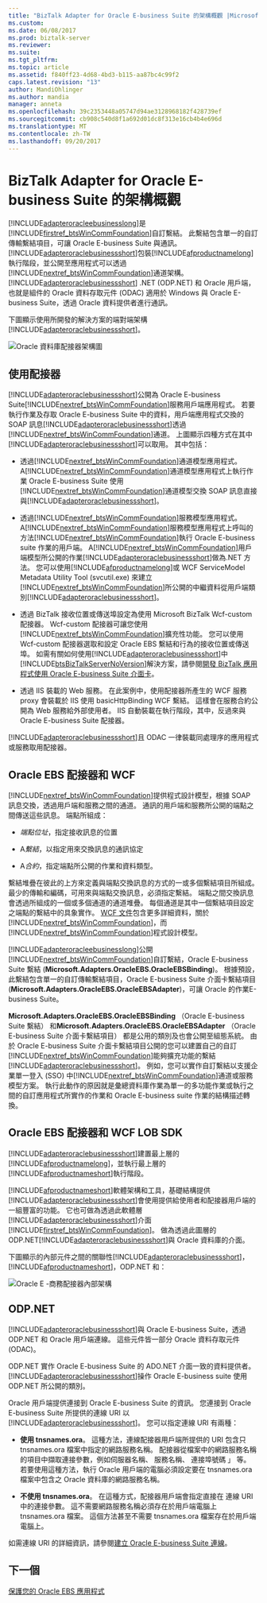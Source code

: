 ```yaml
---
title: "BizTalk Adapter for Oracle E-business Suite 的架構概觀 |Microsoft 文件"
ms.custom: 
ms.date: 06/08/2017
ms.prod: biztalk-server
ms.reviewer: 
ms.suite: 
ms.tgt_pltfrm: 
ms.topic: article
ms.assetid: f840ff23-4d68-4bd3-b115-aa87bc4c99f2
caps.latest.revision: "13"
author: MandiOhlinger
ms.author: mandia
manager: anneta
ms.openlocfilehash: 39c2353448a05747d94ae3128968182f428739ef
ms.sourcegitcommit: cb908c540d8f1a692d01dc8f313e16cb4b4e696d
ms.translationtype: MT
ms.contentlocale: zh-TW
ms.lasthandoff: 09/20/2017
---
```

# <a name="architecture-overview-of-the-biztalk-adapter-for-oracle-e-business-suite"></a>BizTalk Adapter for Oracle E-business Suite 的架構概觀
[!INCLUDE[adapteroracleebusinesslong](../../includes/adapteroracleebusinesslong-md.md)]是[!INCLUDE[firstref_btsWinCommFoundation](../../includes/firstref-btswincommfoundation-md.md)]自訂繫結。 此繫結包含單一的自訂傳輸繫結項目，可讓 Oracle E-business Suite 與通訊。 [!INCLUDE[adapteroraclebusinessshort](../../includes/adapteroraclebusinessshort-md.md)]包裝[!INCLUDE[afproductnamelong](../../includes/afproductnamelong-md.md)]執行階段，並公開至應用程式可以透過[!INCLUDE[nextref_btsWinCommFoundation](../../includes/nextref-btswincommfoundation-md.md)]通道架構。 [!INCLUDE[adapteroraclebusinessshort](../../includes/adapteroraclebusinessshort-md.md)] .NET (ODP.NET) 和 Oracle 用戶端，也就是組件的 Oracle 資料存取元件 (ODAC) 適用於 Windows 與 Oracle E-business Suite，透過 Oracle 資料提供者進行通訊。  
  
 下圖顯示使用所開發的解決方案的端對端架構[!INCLUDE[adapteroraclebusinessshort](../../includes/adapteroraclebusinessshort-md.md)]。  
  
 ![Oracle 資料庫配接器架構圖](../../adapters-and-accelerators/adapter-oracle-ebs/media/967bc4a5-852b-479e-8ef0-941773f5991f.gif "967bc4a5-852b-479e-8ef0-941773f5991f")  
  
## <a name="consuming-the-adapter"></a>使用配接器  
 [!INCLUDE[adapteroraclebusinessshort](../../includes/adapteroraclebusinessshort-md.md)]公開為 Oracle E-business Suite[!INCLUDE[nextref_btsWinCommFoundation](../../includes/nextref-btswincommfoundation-md.md)]服務用戶端應用程式。 若要執行作業及存取 Oracle E-business Suite 中的資料，用戶端應用程式交換的 SOAP 訊息[!INCLUDE[adapteroraclebusinessshort](../../includes/adapteroraclebusinessshort-md.md)]透過[!INCLUDE[nextref_btsWinCommFoundation](../../includes/nextref-btswincommfoundation-md.md)]通道。 上圖顯示四種方式在其中[!INCLUDE[adapteroraclebusinessshort](../../includes/adapteroraclebusinessshort-md.md)]可以取用。 其中包括：   
  
-   透過[!INCLUDE[nextref_btsWinCommFoundation](../../includes/nextref-btswincommfoundation-md.md)]通道模型應用程式。 A[!INCLUDE[nextref_btsWinCommFoundation](../../includes/nextref-btswincommfoundation-md.md)]通道模型應用程式上執行作業 Oracle E-business Suite 使用[!INCLUDE[nextref_btsWinCommFoundation](../../includes/nextref-btswincommfoundation-md.md)]通道模型交換 SOAP 訊息直接與[!INCLUDE[adapteroraclebusinessshort](../../includes/adapteroraclebusinessshort-md.md)]。  
  
-   透過[!INCLUDE[nextref_btsWinCommFoundation](../../includes/nextref-btswincommfoundation-md.md)]服務模型應用程式。 A[!INCLUDE[nextref_btsWinCommFoundation](../../includes/nextref-btswincommfoundation-md.md)]服務模型應用程式上呼叫的方法[!INCLUDE[nextref_btsWinCommFoundation](../../includes/nextref-btswincommfoundation-md.md)]執行 Oracle E-business suite 作業的用戶端。 A[!INCLUDE[nextref_btsWinCommFoundation](../../includes/nextref-btswincommfoundation-md.md)]用戶端模型所公開的作業[!INCLUDE[adapteroraclebusinessshort](../../includes/adapteroraclebusinessshort-md.md)]做為.NET 方法。 您可以使用[!INCLUDE[afproductnamelong](../../includes/afproductnamelong-md.md)]或 WCF ServiceModel Metadata Utility Tool (svcutil.exe) 來建立[!INCLUDE[nextref_btsWinCommFoundation](../../includes/nextref-btswincommfoundation-md.md)]所公開的中繼資料從用戶端類別[!INCLUDE[adapteroraclebusinessshort](../../includes/adapteroraclebusinessshort-md.md)]。  
  
-   透過 BizTalk 接收位置或傳送埠設定為使用 Microsoft BizTalk Wcf-custom 配接器。 Wcf-custom 配接器可讓您使用[!INCLUDE[nextref_btsWinCommFoundation](../../includes/nextref-btswincommfoundation-md.md)]擴充性功能。 您可以使用 Wcf-custom 配接器選取和設定 Oracle EBS 繫結和行為的接收位置或傳送埠。 如需有關如何使用[!INCLUDE[adapteroraclebusinessshort](../../includes/adapteroraclebusinessshort-md.md)]中[!INCLUDE[btsBizTalkServerNoVersion](../../includes/btsbiztalkservernoversion-md.md)]解決方案，請參閱[開發 BizTalk 應用程式使用 Oracle E-business Suite 介面卡](../../adapters-and-accelerators/adapter-oracle-ebs/develop-biztalk-applications-using-the-oracle-e-business-suite-adapter.md)。  
  
-   透過 IIS 裝載的 Web 服務。 在此案例中，使用配接器所產生的 WCF 服務 proxy 會裝載於 IIS 使用 basicHttpBinding WCF 繫結。 這樣會在服務合約公開為 Web 服務給外部使用者。 IIS 自動裝載在執行階段，其中，反過來與 Oracle E-business Suite 配接器。  
  
 [!INCLUDE[adapteroraclebusinessshort](../../includes/adapteroraclebusinessshort-md.md)]且 ODAC 一律裝載同處理序的應用程式或服務取用配接器。  
  
## <a name="oracle-ebs-adapter-and-wcf"></a>Oracle EBS 配接器和 WCF  
 [!INCLUDE[nextref_btsWinCommFoundation](../../includes/nextref-btswincommfoundation-md.md)]提供程式設計模型，根據 SOAP 訊息交換，透過用戶端和服務之間的通道。 通訊的用戶端和服務所公開的端點之間傳送這些訊息。 端點所組成：  
  
-   *端點位址*，指定接收訊息的位置  
  
-   A*繫結*，以指定用來交換訊息的通訊協定  
  
-   A*合約*，指定端點所公開的作業和資料類型。  
  
 繫結堆疊在彼此的上方來定義與端點交換訊息的方式的一或多個繫結項目所組成。 最少的傳輸和編碼，可用來與端點交換訊息，必須指定繫結。 端點之間交換訊息會透過所組成的一個或多個通道的通道堆疊。 每個通道是其中一個繫結項目設定之端點的繫結中的具象實作。 [WCF 文件](http://go.microsoft.com/fwlink/?LinkID=196850)包含更多詳細資料，關於[!INCLUDE[nextref_btsWinCommFoundation](../../includes/nextref-btswincommfoundation-md.md)]，而[!INCLUDE[nextref_btsWinCommFoundation](../../includes/nextref-btswincommfoundation-md.md)]程式設計模型。  
  
 [!INCLUDE[adapteroracleebusinesslong](../../includes/adapteroracleebusinesslong-md.md)]公開[!INCLUDE[nextref_btsWinCommFoundation](../../includes/nextref-btswincommfoundation-md.md)]自訂繫結，Oracle E-business Suite 繫結 (**Microsoft.Adapters.OracleEBS.OracleEBSBinding**)。 根據預設，此繫結包含單一的自訂傳輸繫結項目，Oracle E-business Suite 介面卡繫結項目 (**Microsoft.Adapters.OracleEBS.OracleEBSAdapter**)，可讓 Oracle 的作業E-business Suite。  
  
 **Microsoft.Adapters.OracleEBS.OracleEBSBinding** （Oracle E-business Suite 繫結） 和**Microsoft.Adapters.OracleEBS.OracleEBSAdapter** （Oracle E-business Suite 介面卡繫結項目） 都是公用的類別及也會公開至組態系統。 由於 Oracle E-business Suite 介面卡繫結項目公開的您可以建置自己的自訂[!INCLUDE[nextref_btsWinCommFoundation](../../includes/nextref-btswincommfoundation-md.md)]能夠擴充功能的繫結[!INCLUDE[adapteroraclebusinessshort](../../includes/adapteroraclebusinessshort-md.md)]。 例如，您可以實作自訂繫結以支援企業單一登入 (SSO) 中[!INCLUDE[nextref_btsWinCommFoundation](../../includes/nextref-btswincommfoundation-md.md)]通道或服務模型方案。 執行此動作的原因就是彙總資料庫作業為單一的多功能作業或執行之間的自訂應用程式所實作的作業和 Oracle E-business suite 作業的結構描述轉換。  

## <a name="oracle-ebs-adapter-and-the-wcf-lob-sdk"></a>Oracle EBS 配接器和 WCF LOB SDK
 
 [!INCLUDE[adapteroraclebusinessshort](../../includes/adapteroraclebusinessshort-md.md)]建置最上層的[!INCLUDE[afproductnamelong](../../includes/afproductnamelong-md.md)]，並執行最上層的[!INCLUDE[afproductnameshort](../../includes/afproductnameshort-md.md)]執行階段。 


[!INCLUDE[afproductnameshort](../../includes/afproductnameshort-md.md)]軟體架構和工具，基礎結構提供[!INCLUDE[adapteroraclebusinessshort](../../includes/adapteroraclebusinessshort-md.md)]會使用提供給使用者和配接器用戶端的一組豐富的功能。  它也可做為透過此軟體層[!INCLUDE[adapteroraclebusinessshort](../../includes/adapteroraclebusinessshort-md.md)]介面[!INCLUDE[firstref_btsWinCommFoundation](../../includes/firstref-btswincommfoundation-md.md)]。 做為透過此圖層的 ODP.NET[!INCLUDE[adapteroraclebusinessshort](../../includes/adapteroraclebusinessshort-md.md)]與 Oracle 資料庫的介面。 

下圖顯示的內部元件之間的關聯性[!INCLUDE[adapteroraclebusinessshort](../../includes/adapteroraclebusinessshort-md.md)]， [!INCLUDE[afproductnameshort](../../includes/afproductnameshort-md.md)]，ODP.NET 和：  
  
 ![Oracle E &#45;商務配接器內部架構](../../adapters-and-accelerators/adapter-oracle-ebs/media/bts-oracleebs-architecture-internalc.gif "bts_OracleEBS_Architecture_Internalc")  
  
## <a name="odpnet"></a>ODP.NET  
 [!INCLUDE[adapteroraclebusinessshort](../../includes/adapteroraclebusinessshort-md.md)]與 Oracle E-business Suite，透過 ODP.NET 和 Oracle 用戶端連線。 這些元件皆一部分 Oracle 資料存取元件 (ODAC)。  
  
 ODP.NET 實作 Oracle E-business Suite 的 ADO.NET 介面一致的資料提供者。 [!INCLUDE[adapteroraclebusinessshort](../../includes/adapteroraclebusinessshort-md.md)]操作 Oracle E-business suite 使用 ODP.NET 所公開的類別。  
  
 Oracle 用戶端提供連接到 Oracle E-business Suite 的資訊。 您連接到 Oracle E-business Suite 所提供的連線 URI 以[!INCLUDE[adapteroraclebusinessshort](../../includes/adapteroraclebusinessshort-md.md)]。 您可以指定連線 URI 有兩種：  
  
-   **使用 tnsnames.ora**。 這種方法，連線配接器用戶端所提供的 URI 包含只 tnsnames.ora 檔案中指定的網路服務名稱。 配接器從檔案中的網路服務名稱的項目中擷取連接參數，例如伺服器名稱、 服務名稱、 連接埠號碼 」 等。 若要使用這種方法，執行 Oracle 用戶端的電腦必須設定要在 tnsnames.ora 檔案中包含之 Oracle 資料庫的網路服務名稱。  
  
-   **不使用 tnsnames.ora**。 在這種方式，配接器用戶端會指定直接在 連線 URI 中的連接參數。 這不需要網路服務名稱必須存在於用戶端電腦上 tnsnames.ora 檔案。 這個方法甚至不需要 tnsnames.ora 檔案存在於用戶端電腦上。  
  
 如需連線 URI 的詳細資訊，請參閱[建立 Oracle E-business Suite 連線](../../adapters-and-accelerators/adapter-oracle-ebs/create-a-connection-to-oracle-e-business-suite.md)。  
  
## <a name="next"></a>下一個
[保護您的 Oracle EBS 應用程式](../../adapters-and-accelerators/adapter-oracle-ebs/secure-your-oracle-ebs-applications.md)